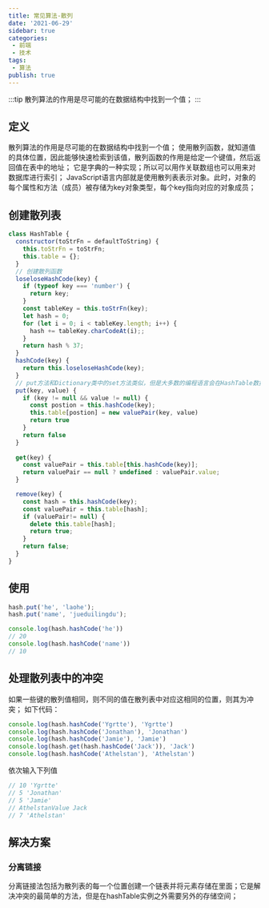 ```yaml
---
title: 常见算法-散列
date: '2021-06-29'
sidebar: true
categories:
 - 前端
 - 技术
tags:
 - 算法
publish: true
---
```

:::tip
散列算法的作用是尽可能的在数据结构中找到一个值；
:::

<!-- more -->

## 定义
  散列算法的作用是尽可能的在数据结构中找到一个值；
  使用散列函数，就知道值的具体位置，因此能够快速检索到该值，散列函数的作用是给定一个键值，然后返回值在表中的地址；
  它是字典的一种实现；所以可以用作关联数组也可以用来对数据库进行索引；
  JavaScript语言内部就是使用散列表表示对象。此时，对象的每个属性和方法（成员）被存储为key对象类型，每个key指向对应的对象成员；
## 创建散列表

```js
class HashTable {
  constructor(toStrFn = defaultToString) {
    this.toStrFn = toStrFn;
    this.table = {};
  }
  // 创建散列函数
  loseloseHashCode(key) {
    if (typeof key === 'number') {
      return key;
    }
    const tableKey = this.toStrFn(key);
    let hash = 0;
    for (let i = 0; i < tableKey.length; i++) {
      hash += tableKey.charCodeAt(i);;
    }
    return hash % 37;
  }
  hashCode(key) {
    return this.loseloseHashCode(key);
  }
  // put方法和Dictionary类中的set方法类似，但是大多数的编程语言会在HashTable数据结构中使用put方法，因此我们遵循相同的命名规则；
  put(key, value) {
    if (key != null && value != null) {
      const postion = this.hashCode(key);
      this.table[postion] = new valuePair(key, value)
      return true
    }
    return false
  }
  
  get(key) {
    const valuePair = this.table[this.hashCode(key)];
    return valuePair == null ? undefined : valuePair.value;
  }

  remove(key) {
    const hash = this.hashCode(key);
    const valuePair = this.table[hash];
    if (valuePair!= null) {
      delete this.table[hash];
      return true;
    }
    return false;
  }
}
```
## 使用
```js
hash.put('he', 'laohe');
hash.put('name', 'jueduilingdu');

console.log(hash.hashCode('he'))
// 20
console.log(hash.hashCode('name'))
// 10
```

## 处理散列表中的冲突

如果一些键的散列值相同，则不同的值在散列表中对应这相同的位置，则其为冲突；
如下代码：
```js
console.log(hash.hashCode('Ygrtte'), 'Ygrtte')
console.log(hash.hashCode('Jonathan'), 'Jonathan')
console.log(hash.hashCode('Jamie'), 'Jamie')
console.log(hash.get(hash.hashCode('Jack')), 'Jack')
console.log(hash.hashCode('Athelstan'), 'Athelstan')

```
依次输入下列值
```js
// 10 'Ygrtte'
// 5 'Jonathan'
// 5 'Jamie'
// AthelstanValue Jack
// 7 'Athelstan'
```
## 解决方案

### 分离链接
分离链接法包括为散列表的每一个位置创建一个链表并将元素存储在里面；它是解决冲突的最简单的方法，但是在hashTable实例之外需要另外的存储空间；